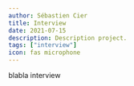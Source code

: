 ```yaml
---
author: Sébastien Cier
title: Interview
date: 2021-07-15
description: Description project.
tags: ["interview"]
icon: fas microphone
---
```


blabla interview